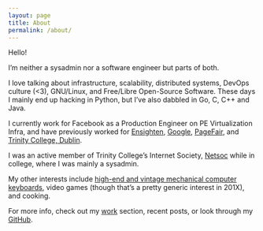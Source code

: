 ```yaml
---
layout: page
title: About
permalink: /about/
---
```



Hello!

I’m neither a sysadmin nor a software engineer but parts of both.

I love talking about infrastructure, scalability, distributed systems, DevOps culture (<3), GNU/Linux, and
Free/Libre Open-Source Software.
These days I mainly end up hacking in Python, but I’ve also dabbled in Go, C, C++ and Java.

I currently work for Facebook as a Production Engineer on PE Virtualization Infra, and have previously worked for
[Ensighten](https://ensighten.com/), [Google](https://google.com), [PageFair](https://pagefair.com/), and
[Trinity College, Dublin](https://tcd.ie/).

I was an active member of Trinity College’s Internet Society, [Netsoc](http://netsoc.ie/) while in college, where I
was mainly a sysadmin.

My other interests include [high-end and vintage mechanical computer keyboards](https://deskthority.net), video games
(though that’s a pretty generic interest in 201X), and cooking.

For more info, check out my [work](work) section, recent posts, or look through my [GitHub](https://github.com/scottcunningham).
